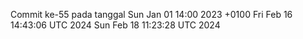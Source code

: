 Commit ke-55 pada tanggal Sun Jan 01 14:00 2023 +0100
Fri Feb 16 14:43:06 UTC 2024
Sun Feb 18 11:23:28 UTC 2024
